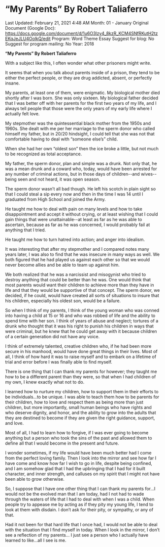 # “My Parents” By Robert Taliaferro

Last Updated: February 21, 2021 4:48 AM
Month: 01 - January
Original Document (Google Doc): https://docs.google.com/document/d/1u6O3lzy4_8kzR_KCM4SNfRKutH2tzEKqJeJLU4OolkQ/edit
Program: Word Theme Essay
Suggest for blog: No
Suggest for program mailing: No
Year: 2018

**“My Parents” By Robert Taliaferro**

With a subject like this, I often wonder what other prisoners might write.

It seems that when you talk about parents inside of a prison, they tend to be either the perfect people, or they are drug addicted, absent, or perfectly insane.

My parents, at least one of them, were enigmatic. My biological mother died shortly after I was born. She was only sixteen. My biological father decided that I was better off with her parents for the first two years of my life, and I always tell people that those were the only years of my early life where I actually felt love.

My stepmother was the quintessential black mother from the 1950s and 1960s. She dealt with me per her marriage to the sperm donor who called himself my father, but in 20/20 hindsight, I could tell that she was not that comfortable having to deal with “someone else’s” child.

When she had her own “oldest son” then the ice broke a little, but not much to be recognized as total acceptance.

My father, the sperm donor, plan and simple was a drunk. Not only that, he was a mean drunk and a coward who, today, would have been arrested for any number of criminal actions, but in those days of children--and wives--being seen and not heard, it was open season.

The sperm donor wasn’t all bad though. He left his scotch in plain sight so that I could steal a sip every now and then in the time I was 14 until I graduated from High School and joined the Army.

He taught me how to deal with pain on many levels and how to take disappointment and accept it without crying, or at least wishing that I could gain things that were unattainable--at least as far as he was able to ascertain, because as far as he was concerned, I would probably fail at anything that I tried.

He taught me how to turn hatred into action; and anger into idealism.

It was interesting that after my stepmother and I compared notes many years later, I was also to find that he was insecure in many ways as well. We both figured that he had played us against each other so that we would never become allies and be able to team up against him.

We both realized that he was a narcissist and misogynist who tried to destroy anything that could be better than he was. One would think that most parents would want their children to achieve more than they have in life and that they would be supportive of that concept. The sperm donor, we decided, if he could, would have created all sorts of situations to insure that his children, especially his oldest son, would be a failure.

So when I think of my parents, I think of the young woman who was conned into having a child at 15 or 16 and who was robbed of life and the ability to spend time with her son. I think of years of abuse and neglect; tortures of a drunk who thought that it was his right to punish his children in ways that were criminal, but he knew that he could get away with it because children of a certain generation did not have any voice.

I think of extremely talented, creative children who, if he had been more secure in his manhood, would have done great things in their lives. Most of all, I think of how hard it was to raise myself and to embark on a lifetime of trial and error before I was finally able to find myself.

There is one thing that I can thank my parents for however; they taught me how to be a different parent than they were, so that when I had children of my own, I knew exactly what not to do.

I learned how to nurture my children, how to support them in their efforts to be individuals...to be unique. I was able to teach them how to be parents for their children, how to love and respect them as being more than just children, but more importantly, small human beings who have rights and who deserve dignity, and honor, and the ability to grow into the adults that they are destined to become if they are given the right guidance, support, and love.

Most of all, I had to learn how to forgive, if I was ever going to become anything but a person who took the sins of the past and allowed them to define all that I would become in the present and future.

I wonder sometimes, if my life would have been much better had I come from the perfect loving family. Then I look into the mirror and see how far I have come and know how far I wish to go in life, despite being confined, and I am somehow glad that I had the upbringing that I had for it built character, and inner strength, and calluses on my spirit that I might not have been able to grow otherwise.

So, I suppose that I have one other thing that I can thank my parents for...I would not be the evolved man that I am today, had I not had to wade through the waters of life that I had to deal with when I was a child. When people try to appease me by acting as if they pity my young life, I tend to look at them with disdain. I don’t ask for their pity, or sympathy, or any of that.

Had it not been for that hard life that I once had, I would not be able to deal with the situation that I find myself in today. When I look in the mirror, I don’t see a reflection of my parents… I just see a person who I actually have learned to like...all I see is me.